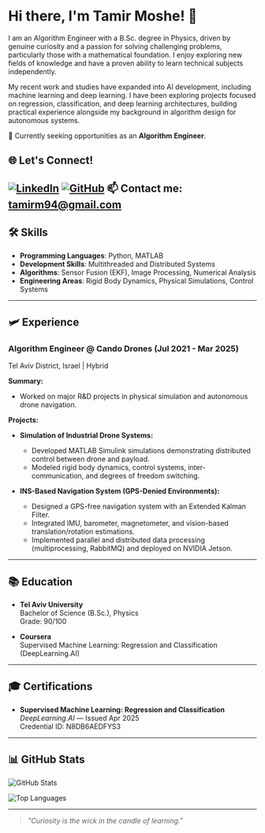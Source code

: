 # Hi there, I'm Tamir Moshe! 👋

I am an Algorithm Engineer with a B.Sc. degree in Physics, driven by genuine curiosity and a passion for solving challenging problems, particularly those with a mathematical foundation.
I enjoy exploring new fields of knowledge and have a proven ability to learn technical subjects independently.

My recent work and studies have expanded into AI development, including machine learning and deep learning. I have been exploring projects focused on regression, classification, and deep learning architectures, building practical experience alongside my background in algorithm design for autonomous systems.

🔎 Currently seeking opportunities as an **Algorithm Engineer**.


## 🌐 Let's Connect!

[![LinkedIn](https://img.shields.io/badge/LinkedIn-Connect-blue?logo=linkedin)](https://www.linkedin.com/in/tamir-moshe-48082b218/)
[![GitHub](https://img.shields.io/badge/GitHub-Follow-black?logo=github)](https://github.com/TamirMosheIL)
📫 **Contact me**: [tamirm94@gmail.com](mailto:tamirm94@gmail.com)
---

## 🛠️ Skills

- **Programming Languages**: Python, MATLAB
- **Development Skills**: Multithreaded and Distributed Systems
- **Algorithms**: Sensor Fusion (EKF), Image Processing, Numerical Analysis
- **Engineering Areas**: Rigid Body Dynamics, Physical Simulations, Control Systems

---

## 🛩️ Experience

### Algorithm Engineer @ Cando Drones (Jul 2021 - Mar 2025)
Tel Aviv District, Israel | Hybrid

**Summary:**
- Worked on major R&D projects in physical simulation and autonomous drone navigation.

**Projects:**
- **Simulation of Industrial Drone Systems:**
  - Developed MATLAB Simulink simulations demonstrating distributed control between drone and payload.
  - Modeled rigid body dynamics, control systems, inter-communication, and degrees of freedom switching.

- **INS-Based Navigation System (GPS-Denied Environments):**
  - Designed a GPS-free navigation system with an Extended Kalman Filter.
  - Integrated IMU, barometer, magnetometer, and vision-based translation/rotation estimations.
  - Implemented parallel and distributed data processing (multiprocessing, RabbitMQ) and deployed on NVIDIA Jetson.

---

## 📚 Education

- **Tel Aviv University**  
  Bachelor of Science (B.Sc.), Physics  
  Grade: 90/100

- **Coursera**  
  Supervised Machine Learning: Regression and Classification (DeepLearning.AI)

---

## 🎓 Certifications

- **Supervised Machine Learning: Regression and Classification**  
  *DeepLearning.AI* — Issued Apr 2025  
  Credential ID: N8DB6AEDFYS3

---

## 📊 GitHub Stats

![GitHub Stats](https://github-readme-stats.vercel.app/api?username=TamirMosheIL&show_icons=true&theme=default)

![Top Languages](https://github-readme-stats.vercel.app/api/top-langs/?username=TamirMosheIL&layout=compact&theme=default)

---


> *"Curiosity is the wick in the candle of learning."*



